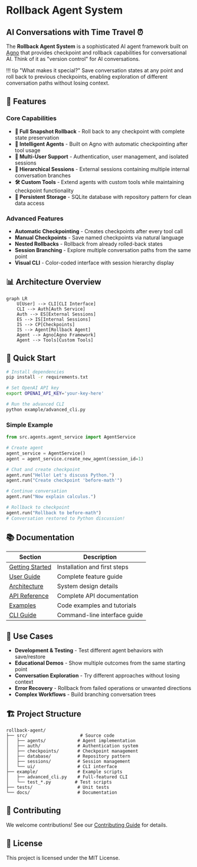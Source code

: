 # Rollback Agent System

## AI Conversations with Time Travel ⏰

The **Rollback Agent System** is a sophisticated AI agent framework built on [Agno](https://github.com/agno-ai/agno) that provides checkpoint and rollback capabilities for conversational AI. Think of it as "version control" for AI conversations.

!!! tip "What makes it special?"
    Save conversation states at any point and roll back to previous checkpoints, enabling exploration of different conversation paths without losing context.

## 🚀 Features

### Core Capabilities

- **🔄 Full Snapshot Rollback** - Roll back to any checkpoint with complete state preservation
- **🤖 Intelligent Agents** - Built on Agno with automatic checkpointing after tool usage
- **👥 Multi-User Support** - Authentication, user management, and isolated sessions
- **📁 Hierarchical Sessions** - External sessions containing multiple internal conversation branches
- **🛠️ Custom Tools** - Extend agents with custom tools while maintaining checkpoint functionality
- **💾 Persistent Storage** - SQLite database with repository pattern for clean data access

### Advanced Features

- **Automatic Checkpointing** - Creates checkpoints after every tool call
- **Manual Checkpoints** - Save named checkpoints via natural language
- **Nested Rollbacks** - Rollback from already rolled-back states
- **Session Branching** - Explore multiple conversation paths from the same point
- **Visual CLI** - Color-coded interface with session hierarchy display

## 📊 Architecture Overview

```mermaid
graph LR
    U[User] --> CLI[CLI Interface]
    CLI --> Auth[Auth Service]
    Auth --> ES[External Sessions]
    ES --> IS[Internal Sessions]
    IS --> CP[Checkpoints]
    IS --> Agent[Rollback Agent]
    Agent --> Agno[Agno Framework]
    Agent --> Tools[Custom Tools]
```

## 🎯 Quick Start

```bash
# Install dependencies
pip install -r requirements.txt

# Set OpenAI API key
export OPENAI_API_KEY='your-key-here'

# Run the advanced CLI
python example/advanced_cli.py
```

### Simple Example

```python
from src.agents.agent_service import AgentService

# Create agent
agent_service = AgentService()
agent = agent_service.create_new_agent(session_id=1)

# Chat and create checkpoint
agent.run("Hello! Let's discuss Python.")
agent.run("Create checkpoint 'before-math'")

# Continue conversation
agent.run("Now explain calculus.")

# Rollback to checkpoint
agent.run("Rollback to before-math")
# Conversation restored to Python discussion!
```

## 📚 Documentation

| Section | Description |
|---------|-------------|
| [Getting Started](getting-started/quickstart.md) | Installation and first steps |
| [User Guide](user-guide/index.md) | Complete feature guide |
| [Architecture](architecture/overview.md) | System design details |
| [API Reference](api/index.md) | Complete API documentation |
| [Examples](examples/index.md) | Code examples and tutorials |
| [CLI Guide](cli/index.md) | Command-line interface guide |

## 🎨 Use Cases

- **Development & Testing** - Test different agent behaviors with save/restore
- **Educational Demos** - Show multiple outcomes from the same starting point
- **Conversation Exploration** - Try different approaches without losing context
- **Error Recovery** - Rollback from failed operations or unwanted directions
- **Complex Workflows** - Build branching conversation trees

## 🏗️ Project Structure

```
rollback-agent/
├── src/                    # Source code
│   ├── agents/            # Agent implementation
│   ├── auth/              # Authentication system
│   ├── checkpoints/       # Checkpoint management
│   ├── database/          # Repository pattern
│   ├── sessions/          # Session management
│   └── ui/                # CLI interface
├── example/               # Example scripts
│   ├── advanced_cli.py    # Full-featured CLI
│   └── test_*.py         # Test scripts
├── tests/                 # Unit tests
└── docs/                  # Documentation
```

## 🤝 Contributing

We welcome contributions! See our [Contributing Guide](development/contributing.md) for details.

## 📄 License

This project is licensed under the MIT License.